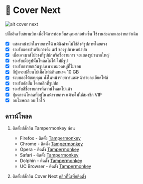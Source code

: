 # 🚀 Cover Next

![alt cover next](https://i.imgur.com/LCJJ2jB.png?1)

ปลั๊กอินเว็บสยามบิท เพื่อให้การท่องเว็บสนุกมากอย่างขึ้น ใช้งานสะดวกและง่ายกว่าเดิม

- [x] แสดงหน้าปกในรายการได้ แม้ลิงค์จะไม่ใช่ลิงค์รูปภาพโดยตรง
- [x] รองรับแคชสำหรับการดึง url ของรูปภาพหน้าปก
- [x] เมื่อเอาเมาส์ไปวางที่รูปปกหรือชื่อรายการ จะแสดงรูปขนากใหญ่
- [x] รองรับเมื่อรูปนั้นโหลดไม่ได้ ไม่มีรูป
- [x] รองรับการยกเว้นรูปเฉพาะหมวดหมู่ที่ไม่ชอบ
- [x] สีปุ่มจะเปลี่ยนไปเมื่อไฟล์เกินขนาด 10 GB
- [x] ระบบออโต้ขอบคุณ ทั้งในหน้ารายการและหน้ารายละเอียดไฟล์
- [x] รองรับอัลบั้ม โดยคลิกที่รูปปก
- [x] รองรับสีชื่อรายการที่ดาวน์โหลดไปแล้ว
- [x] ปุ่มดาวน์โหลดที่อยู่ในหน้ารายการ แม้จะไม่ใช่สมาชิก VIP
- [x] ลบโฆษณา ลบ โลโก้

## ดาวน์โหลด
1. ติดตั้งปลั๊กอิน Tampermonkey ก่อน
    * Firefox - ติดตั้ง [Tampermonkey](https://tampermonkey.net/?ext=dhdg&browser=firefox)
	* Chrome - ติดตั้ง [Tampermonkey](https://tampermonkey.net/?ext=dhdg&browser=chrome)
	* Opera - ติดตั้ง [Tampermonkey](https://tampermonkey.net/?ext=dhdg&browser=opera)
	* Safari - ติดตั้ง [Tampermonkey](https://tampermonkey.net/?ext=dhdg&browser=safari)
	* Dolphin - ติดตั้ง [Tampermonkey](https://tampermonkey.net/?ext=dhdg&browser=dolphin)
	* UC Browser - ติดตั้ง [Tampermonkey](https://tampermonkey.net/?ext=dhdg&browser=ucweb)


2. ติดตั้งปลั๊กอิน Cover Next 
    [คลิกที่นี่เพื่อติดตั้ง](https://raw.githubusercontent.com/nutpaker/cover-next/master/cover-next.user.js)